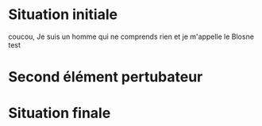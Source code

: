 # Situation initiale
coucou,
Je suis un homme qui ne comprends rien
et je m'appelle le Blosne
test
# Second élément pertubateur

# Situation finale
